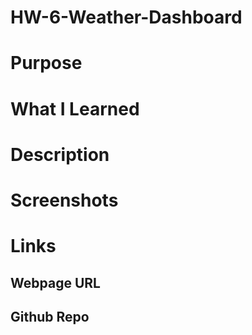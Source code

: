 # HW-6-Weather-Dashboard

# Purpose

# What I Learned

# Description

# Screenshots

# Links

## Webpage URL

## Github Repo
